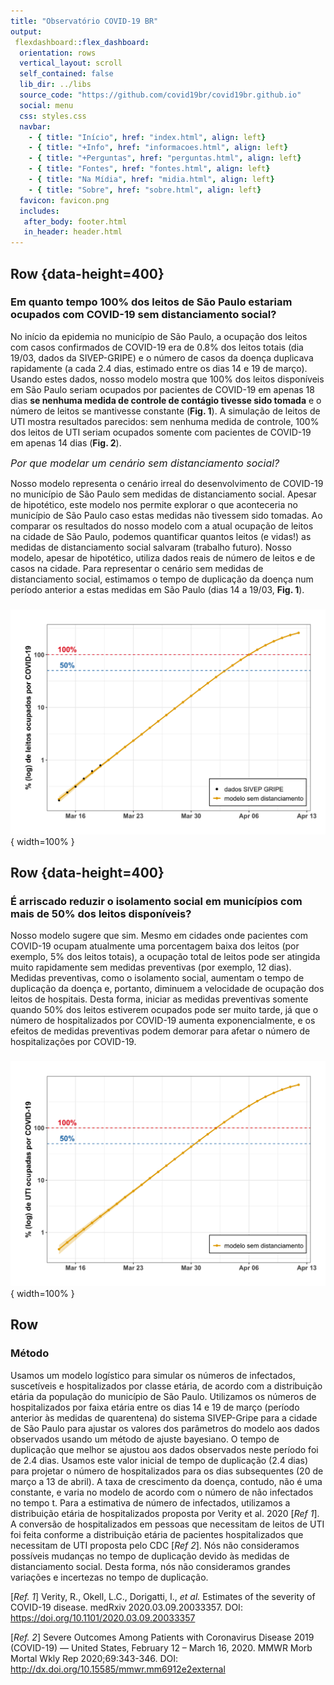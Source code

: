 ```yaml
---
title: "Observatório COVID-19 BR"
output: 
 flexdashboard::flex_dashboard:
  orientation: rows
  vertical_layout: scroll
  self_contained: false
  lib_dir: ../libs
  source_code: "https://github.com/covid19br/covid19br.github.io"
  social: menu
  css: styles.css
  navbar:
    - { title: "Início", href: "index.html", align: left}
    - { title: "+Info", href: "informacoes.html", align: left}
    - { title: "+Perguntas", href: "perguntas.html", align: left}
    - { title: "Fontes", href: "fontes.html", align: left}
    - { title: "Na Mídia", href: "midia.html", align: left}
    - { title: "Sobre", href: "sobre.html", align: left}
  favicon: favicon.png
  includes:
   after_body: footer.html
   in_header: header.html
---
```



Row  {data-height=400}
---------------------
  
### Em quanto tempo 100% dos leitos de São Paulo estariam ocupados com COVID-19 sem distanciamento social?
  
No início da epidemia no município de São Paulo, a ocupação dos leitos com casos confirmados de COVID-19 era de 0.8% dos leitos totais (dia 19/03, dados da SIVEP-GRIPE) e o número de casos da doença duplicava rapidamente (a cada 2.4 dias, estimado entre os dias 14 e 19 de março). Usando estes dados, nosso modelo mostra que 100% dos leitos disponíveis em São Paulo seriam ocupados por pacientes de COVID-19 em apenas 18 dias **se nenhuma medida de controle de contágio tivesse sido tomada** e o número de leitos se mantivesse constante (**Fig. 1**). A simulação de leitos de UTI mostra resultados parecidos: sem nenhuma medida de controle, 100% dos leitos de UTI seriam ocupados somente com pacientes de COVID-19 em apenas 14 dias (**Fig. 2**). 


 <font size="3.5">*Por que modelar um cenário sem distanciamento social?*</font>

Nosso modelo representa o cenário irreal do desenvolvimento de COVID-19 no município de São Paulo sem medidas de distanciamento social. Apesar de hipotético, este modelo nos permite explorar o que aconteceria no município de São Paulo caso estas medidas não tivessem sido tomadas. Ao comparar os resultados do nosso modelo com a atual ocupação de leitos na cidade de São Paulo, podemos quantificar quantos leitos (e vidas!) as medidas de distanciamento social salvaram (trabalho futuro). Nosso modelo, apesar de hipotético, utiliza dados reais de número de leitos e de casos na cidade. Para representar o cenário sem  medidas de distanciamento social, estimamos o tempo de duplicação da doença num período anterior a estas medidas em São Paulo (dias 14 a 19/03, **Fig. 1**).


### 

![**Fig. 1**: Previsão da porcentagem de leitos totais ocupados por COVID-19 no município de São Paulo entre os dias 15/3 e 13/4 em um cenário sem distanciamento social. A linha e os pontos amarelos são os casos estimados pelo modelo, e os pontos pretos os casos reais de hospitalizados entre os dias 14 e 19/03 (dados do SIVEP-Gripe).](fig/leitos.png){ width=100% }



Row {data-height=400}
--------------------

### É arriscado reduzir o isolamento social em municípios com mais de 50% dos leitos disponíveis?

Nosso modelo sugere que sim. Mesmo em cidades onde pacientes com COVID-19 ocupam atualmente uma porcentagem baixa dos leitos (por exemplo, 5% dos leitos totais), a ocupação total de leitos pode ser atingida muito rapidamente sem medidas preventivas (por exemplo, 12 dias). Medidas preventivas, como o isolamento social, aumentam o tempo de duplicação da doença e, portanto, diminuem a velocidade de ocupação dos leitos de hospitais. Desta forma, iniciar as medidas preventivas somente quando 50% dos leitos estiverem ocupados pode ser muito tarde, já que o número de hospitalizados por COVID-19 aumenta exponencialmente, e os efeitos de medidas preventivas podem demorar para afetar o número de hospitalizações por COVID-19. 
  

### 

![**Fig. 2**: Previsão da porcentagem de leitos de UTI ocupados por COVID-19 no município de São Paulo entre os dias 15/3 e 13/4 em um cenário sem distanciamento social. A linha e os pontos amarelos são os casos estimados pelo modelo (dados do SIVEP-Gripe).](fig/leitos_UTI.png){ width=100% }


Row 
--------------------
### Método

Usamos um modelo logístico para simular os números de infectados, suscetíveis e hospitalizados por classe etária, de acordo com a distribuição etária da população do município de São Paulo. Utilizamos os números de hospitalizados por faixa etária entre os dias 14 e 19 de março (período anterior às medidas de quarentena) do sistema SIVEP-Gripe para a cidade de São Paulo para ajustar os valores dos parâmetros do modelo aos dados observados usando um método de ajuste bayesiano. O tempo de duplicação que melhor se ajustou aos dados observados neste período foi de 2.4 dias. Usamos este valor inicial de tempo de duplicação (2.4 dias) para projetar o número de hospitalizados para os dias subsequentes (20 de março a 13 de abril). A taxa de crescimento da doença, contudo, não é uma constante, e varia no modelo de acordo com o número de não infectados no tempo t. Para a estimativa de número de infectados, utilizamos a distribuição etária de hospitalizados proposta por Verity et al. 2020 [*Ref 1*]. A conversão de hospitalizados em pessoas que necessitam de leitos de UTI foi feita conforme a distribuição etária de pacientes hospitalizados que necessitam de UTI proposta pelo CDC [*Ref 2*]. Nós não consideramos possíveis mudanças no tempo de duplicação devido às medidas de distanciamento social. Desta forma, nós não consideramos grandes variações e incertezas no tempo de duplicação.

[*Ref. 1*] Verity, R., Okell, L.C., Dorigatti, I., *et al.* Estimates of the severity of COVID-19 disease. medRxiv 2020.03.09.20033357. DOI: https://doi.org/10.1101/2020.03.09.20033357 

[*Ref. 2*] Severe Outcomes Among Patients with Coronavirus Disease 2019 (COVID-19) — United States, February 12 – March 16, 2020. MMWR Morb Mortal Wkly Rep 2020;69:343-346. DOI: http://dx.doi.org/10.15585/mmwr.mm6912e2external


